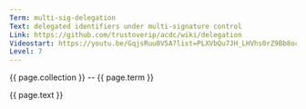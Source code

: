 ```yaml
---
Term: multi-sig-delegation
Text: delegated identifiers under multi-signature control
Link: https://github.com/trustoverip/acdc/wiki/delegation
Videostart: https://youtu.be/GqjsRuu0V5A?list=PLXVbQu7JH_LHVhs0rZ9Bb8ocyKlPljkaG&t=07m44s
Level: 7
---
```


{{ page.collection }} -- {{ page.term }}

   {{ page.text }}

